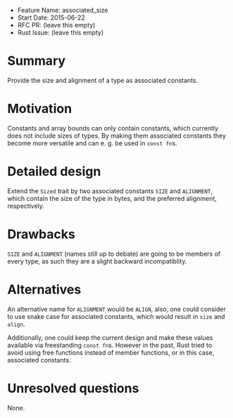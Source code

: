 - Feature Name: associated_size
- Start Date: 2015-06-22
- RFC PR: (leave this empty)
- Rust Issue: (leave this empty)

# Summary

Provide the size and alignment of a type as associated constants.

# Motivation

Constants and array bounds can only contain constants, which currently does not
include sizes of types. By making them associated constants they become more
versatile and can e. g. be used in `const fn`s.

# Detailed design

Extend the `Sized` trait by two associated constants `SIZE` and `ALIGNMENT`,
which contain the size of the type in bytes, and the preferred alignment,
respectively.

# Drawbacks

`SIZE` and `ALIGNMENT` (names still up to debate) are going to be members of
every type, as such they are a slight backward incompatiblity.

# Alternatives

An alternative name for `ALIGNMENT` would be `ALIGN`, also, one could consider
to use snake case for associated constants, which would result in `size` and
`align`.

Additionally, one could keep the current design and make these values available
via freestanding `const fn`s. However in the past, Rust tried to avoid using
free functions instead of member functions, or in this case, associated
constants.

# Unresolved questions

None.
